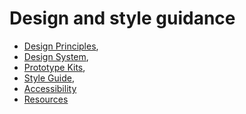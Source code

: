 # Design and style guidance

* [Design Principles](./principles.html),
* [Design System](./design-system.html),
* [Prototype Kits](./prototype-kits.html),
* [Style Guide](./style-guide.html),
* [Accessibility](./accessibility.html)
* [Resources](./resources.html)

